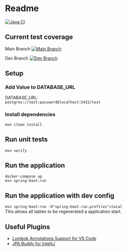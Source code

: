 # Readme
[![Java CI](https://github.com/franziskakoellschen/kinoticketreservierung_backend/actions/workflows/java_ci.yml/badge.svg)](https://github.com/franziskakoellschen/kinoticketreservierung_backend/actions/workflows/java_ci.yml)

## Current test coverage
Main Branch [![Main Branch](https://codecov.io/gh/franziskakoellschen/kinoticketreservierung_backend/branch/main/graph/badge.svg)](https://codecov.io/gh/franziskakoellschen/kinoticketreservierung_backend)

Dev Branch [![Dev Branch](https://codecov.io/gh/franziskakoellschen/kinoticketreservierung_backend/branch/dev/graph/badge.svg)](https://codecov.io/gh/franziskakoellschen/kinoticketreservierung_backend)

## Setup
### Add Value to DATABASE_URL
DATABASE_URL: \
`postgres://test:password@localhost:5432/test`

### Install dependencies
`mvn clean install`

## Run unit tests
`mvn verify`

## Run the application
`docker-compose up` \
`mvn spring-boot:run`

## Run the application with dev config
`mvn spring-boot:run -D"spring-boot.run.profiles"=local` \
This allows all tables to be regenerated a application start.

## Useful Plugins
- [Lombok Annotations Support for VS Code](https://marketplace.visualstudio.com/items?itemName=GabrielBB.vscode-lombok)
- [JPA Buddy for IntelliJ](https://plugins.jetbrains.com/plugin/15075-jpa-buddy)
